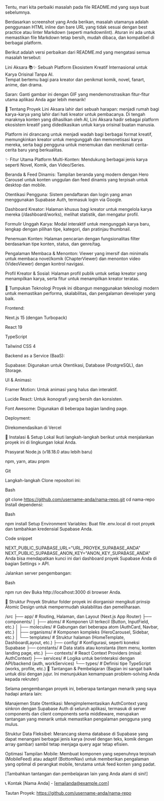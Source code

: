 Tentu, mari kita perbaiki masalah pada file README.md yang saya buat sebelumnya.

Berdasarkan screenshot yang Anda berikan, masalah utamanya adalah penggunaan HTML inline dan bare URL yang tidak sesuai dengan best practice atau linter Markdown (seperti markdownlint). Aturan ini ada untuk memastikan file Markdown tetap bersih, mudah dibaca, dan kompatibel di berbagai platform.

Berikut adalah versi perbaikan dari README.md yang mengatasi semua masalah tersebut:

Lini Aksara 📚✨
Sebuah Platform Ekosistem Kreatif Internasional untuk Karya Orisinal Tanpa AI.
<br />
Tempat bertemu bagi para kreator dan penikmat komik, novel, fanart, anime, dan drama.

Saran: Ganti gambar ini dengan GIF yang mendemonstrasikan fitur-fitur utama aplikasi Anda agar lebih menarik!

📖 Tentang Proyek
Lini Aksara lahir dari sebuah harapan: menjadi rumah bagi karya-karya yang lahir dari hati kreator untuk pembacanya. Di tengah maraknya konten yang dihasilkan oleh AI, Lini Aksara hadir sebagai platform ekosistem kreatif yang didedikasikan untuk karya orisinal buatan manusia.

Platform ini dirancang untuk menjadi wadah bagi berbagai format kreatif, memungkinkan kreator untuk mengunggah dan memonetisasi karya mereka, serta bagi pengguna untuk menemukan dan menikmati cerita-cerita baru yang berkualitas.

✨ Fitur Utama
Platform Multi-Konten: Mendukung berbagai jenis karya seperti Novel, Komik, dan Video/Series.

Beranda & Feed Dinamis: Tampilan beranda yang modern dengan Hero Carousel untuk konten unggulan dan feed dinamis yang terpisah untuk desktop dan mobile.

Otentikasi Pengguna: Sistem pendaftaran dan login yang aman menggunakan Supabase Auth, termasuk login via Google.

Dashboard Kreator: Halaman khusus bagi kreator untuk mengelola karya mereka (/dashboard/works), melihat statistik, dan mengatur profil.

Formulir Unggah Karya: Modal interaktif untuk mengunggah karya baru, lengkap dengan pilihan tipe, kategori, dan pratinjau thumbnail.

Penemuan Konten: Halaman pencarian dengan fungsionalitas filter berdasarkan tipe konten, status, dan genre/tag.

Pengalaman Membaca & Menonton: Viewer yang imersif dan minimalis untuk membaca novel/komik (ChapterViewer) dan menonton video (VideoViewer) dengan kontrol navigasi.

Profil Kreator & Sosial: Halaman profil publik untuk setiap kreator yang menampilkan karya, serta fitur untuk menampilkan kreator teratas.

🚀 Tumpukan Teknologi
Proyek ini dibangun menggunakan teknologi modern untuk memastikan performa, skalabilitas, dan pengalaman developer yang baik.

Frontend:

Next.js 15 (dengan Turbopack)

React 19

TypeScript

Tailwind CSS 4

Backend as a Service (BaaS):

Supabase: Digunakan untuk Otentikasi, Database (PostgreSQL), dan Storage.

UI & Animasi:

Framer Motion: Untuk animasi yang halus dan interaktif.

Lucide React: Untuk ikonografi yang bersih dan konsisten.

Font Awesome: Digunakan di beberapa bagian landing page.

Deployment:

Direkomendasikan di Vercel

🔧 Instalasi & Setup Lokal
Ikuti langkah-langkah berikut untuk menjalankan proyek ini di lingkungan lokal Anda.

Prasyarat
Node.js (v18.18.0 atau lebih baru)

npm, yarn, atau pnpm

Git

Langkah-langkah
Clone repositori ini:

Bash

git clone https://github.com/username-anda/nama-repo.git
cd nama-repo
Install dependensi:

Bash

npm install
Setup Environment Variables:
Buat file .env.local di root proyek dan tambahkan kredensial Supabase Anda.

Code snippet

NEXT_PUBLIC_SUPABASE_URL="URL_PROYEK_SUPABASE_ANDA"
NEXT_PUBLIC_SUPABASE_ANON_KEY="ANON_KEY_SUPABASE_ANDA"
Anda bisa mendapatkan kunci ini dari dashboard proyek Supabase Anda di bagian Settings > API.

Jalankan server pengembangan:

Bash

npm run dev
Buka http://localhost:3000 di browser Anda.

📂 Struktur Proyek
Struktur folder proyek ini diorganisir mengikuti prinsip Atomic Design untuk mempermudah skalabilitas dan pemeliharaan.

/src
├── app/                # Routing, Halaman, dan Layout (Next.js App Router)
├── components/
│   ├── atoms/          # Komponen UI terkecil (Button, InputField, etc.)
│   ├── molecules/      # Gabungan dari beberapa atom (AuthCard, Navbar, etc.)
│   ├── organisms/      # Komponen kompleks (HeroCarousel, Sidebar, etc.)
│   └── templates/      # Struktur halaman (HomeTemplate, DashboardLayout, etc.)
├── config/             # Konfigurasi, seperti koneksi Supabase
├── constants/          # Data statis atau konstanta (item menu, konten landing page, etc.)
├── contexts/           # React Context Providers (misal: AuthContext)
├── services/           # Logika untuk berinteraksi dengan API/backend (auth, workServices)
└── types/              # Definisi tipe TypeScript (works, profile, etc.)
🎯 Tantangan & Pembelajaran
(Bagian ini sangat baik untuk diisi dengan jujur. Ini menunjukkan kemampuan problem-solving Anda kepada rekruter)

Selama pengembangan proyek ini, beberapa tantangan menarik yang saya hadapi antara lain:

Manajemen State Otentikasi: Mengimplementasikan AuthContext yang sinkron dengan Supabase Auth di seluruh aplikasi, termasuk di server components dan client components serta middleware, merupakan tantangan yang menarik untuk memastikan pengalaman pengguna yang mulus.

Struktur Data Fleksibel: Merancang skema database di Supabase yang dapat menangani berbagai jenis karya (novel dengan teks, komik dengan array gambar) sambil tetap menjaga query agar tetap efisien.

Optimasi Tampilan Mobile: Membuat komponen yang sepenuhnya terpisah (MobileFeed) atau adaptif (BottomNav) untuk memberikan pengalaman yang optimal di perangkat mobile, terutama untuk feed konten yang padat.

[Tambahkan tantangan dan pembelajaran lain yang Anda alami di sini!]

📞 Kontak
[Nama Anda] - [emailanda@example.com]

Tautan Proyek: https://github.com/username-anda/nama-repo